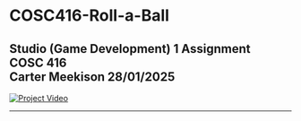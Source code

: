 # COSC416-Roll-a-Ball

**Studio (Game Development) 1 Assignment**  
COSC 416  
Carter Meekison
28/01/2025
---

[![Project Video](https://github.com/user-attachments/assets/a2caa14b-de8d-4e5d-bfc2-e7411783f62e)](https://github.com/user-attachments/assets/a2caa14b-de8d-4e5d-bfc2-e7411783f62e)

---
